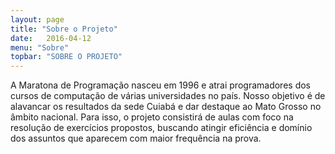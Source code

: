 ```yaml
---
layout: page
title: "Sobre o Projeto"
date:   2016-04-12
menu: "Sobre"
topbar: "SOBRE O PROJETO"
---
```


A Maratona de Programação nasceu em 1996 e atrai programadores dos cursos de computação de várias universidades no país. Nosso objetivo é de alavancar os resultados da sede Cuiabá e dar destaque ao Mato Grosso no âmbito nacional.
Para isso, o projeto consistirá de aulas com foco na resolução de exercícios propostos, buscando atingir eficiência e domínio dos assuntos que aparecem com maior frequência na prova.
